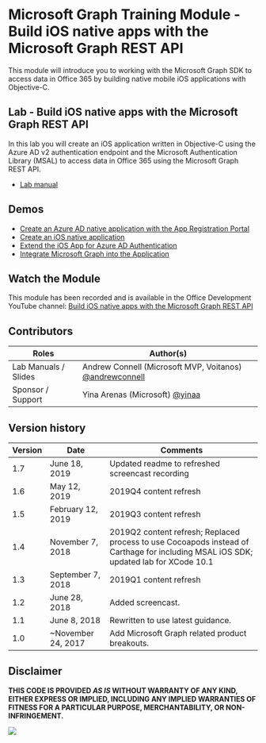# Microsoft Graph Training Module - Build iOS native apps with the Microsoft Graph REST API

This module will introduce you to working with the Microsoft Graph SDK to access data in Office 365 by building native mobile iOS applications with Objective-C.

## Lab - Build iOS native apps with the Microsoft Graph REST API

In this lab you will create an iOS application written in Objective-C using the Azure AD v2 authentication endpoint and the Microsoft Authentication Library (MSAL) to access data in Office 365 using the Microsoft Graph REST API.

- [Lab manual](./Lab.md)

## Demos

- [Create an Azure AD native application with the App Registration Portal](./Demos/01-arp-app)
- [Create an iOS native application](./Demos/02-create-app)
- [Extend the iOS App for Azure AD Authentication](./Demos/03-add-aad-auth)
- [Integrate Microsoft Graph into the Application](./Demos/04-add-msgraph)

## Watch the Module

This module has been recorded and is available in the Office Development YouTube channel: [Build iOS native apps with the Microsoft Graph REST API](https://youtu.be/Gg8Qy1Dqyzw)

## Contributors

|        Roles         |                                       Author(s)                                       |
| -------------------- | ------------------------------------------------------------------------------------- |
| Lab Manuals / Slides | Andrew Connell (Microsoft MVP, Voitanos) [@andrewconnell](//github.com/andrewconnell) |
| Sponsor / Support    | Yina Arenas (Microsoft) [@yinaa](//github.com/yinaa)                                  |

## Version history

| Version |        Date        |                                                               Comments                                                               |
| ------- | ------------------ | ------------------------------------------------------------------------------------------------------------------------------------ |
| 1.7     | June 18, 2019      | Updated readme to refreshed screencast recording                                                                                     |
| 1.6     | May 12, 2019       | 2019Q4 content refresh                                                                                                               |
| 1.5     | February 12, 2019  | 2019Q3 content refresh                                                                                                               |
| 1.4     | November 7, 2018   | 2019Q2 content refresh; Replaced process to use Cocoapods instead of Carthage for including MSAL iOS SDK; updated lab for XCode 10.1 |
| 1.3     | September 7, 2018  | 2019Q1 content refresh                                                                                                               |
| 1.2     | June 28, 2018      | Added screencast.                                                                                                                    |
| 1.1     | June 8, 2018       | Rewritten to use latest guidance.                                                                                                    |
| 1.0     | ~November 24, 2017 | Add Microsoft Graph related product breakouts.                                                                                       |

## Disclaimer

**THIS CODE IS PROVIDED _AS IS_ WITHOUT WARRANTY OF ANY KIND, EITHER EXPRESS OR IMPLIED, INCLUDING ANY IMPLIED WARRANTIES OF FITNESS FOR A PARTICULAR PURPOSE, MERCHANTABILITY, OR NON-INFRINGEMENT.**

<img src="https://telemetry.sharepointpnp.com/msgraph-training-ios-objectivec" />
